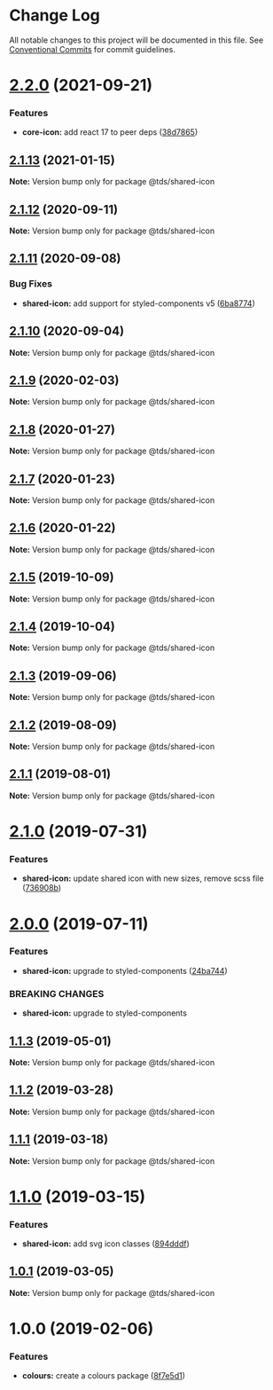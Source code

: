 # Change Log

All notable changes to this project will be documented in this file.
See [Conventional Commits](https://conventionalcommits.org) for commit guidelines.

# [2.2.0](https://github.com/telus/tds-core/compare/@tds/shared-icon@2.1.13...@tds/shared-icon@2.2.0) (2021-09-21)


### Features

* **core-icon:** add react 17 to peer deps ([38d7865](https://github.com/telus/tds-core/commit/38d78658bdc6004e41e51b890902330290305f81))





## [2.1.13](https://github.com/telus/tds-core/compare/@tds/shared-icon@2.1.12...@tds/shared-icon@2.1.13) (2021-01-15)

**Note:** Version bump only for package @tds/shared-icon





## [2.1.12](https://github.com/telus/tds-core/compare/@tds/shared-icon@2.1.11...@tds/shared-icon@2.1.12) (2020-09-11)

**Note:** Version bump only for package @tds/shared-icon





## [2.1.11](https://github.com/telus/tds-core/compare/@tds/shared-icon@2.1.10...@tds/shared-icon@2.1.11) (2020-09-08)


### Bug Fixes

* **shared-icon:** add support for styled-components v5 ([6ba8774](https://github.com/telus/tds-core/commit/6ba8774dc4899efbc2769cbe0b65574588ae8e18))





## [2.1.10](https://github.com/telus/tds-core/compare/@tds/shared-icon@2.1.9...@tds/shared-icon@2.1.10) (2020-09-04)

**Note:** Version bump only for package @tds/shared-icon





## [2.1.9](https://github.com/telus/tds-core/compare/@tds/shared-icon@2.1.8...@tds/shared-icon@2.1.9) (2020-02-03)

**Note:** Version bump only for package @tds/shared-icon





## [2.1.8](https://github.com/telus/tds-core/compare/@tds/shared-icon@2.1.7...@tds/shared-icon@2.1.8) (2020-01-27)

**Note:** Version bump only for package @tds/shared-icon





## [2.1.7](https://github.com/telus/tds-core/compare/@tds/shared-icon@2.1.6...@tds/shared-icon@2.1.7) (2020-01-23)

**Note:** Version bump only for package @tds/shared-icon





## [2.1.6](https://github.com/telus/tds-core/compare/@tds/shared-icon@2.1.5...@tds/shared-icon@2.1.6) (2020-01-22)

**Note:** Version bump only for package @tds/shared-icon





## [2.1.5](https://github.com/telus/tds-core/compare/@tds/shared-icon@2.1.4...@tds/shared-icon@2.1.5) (2019-10-09)

**Note:** Version bump only for package @tds/shared-icon





## [2.1.4](https://github.com/telus/tds-core/compare/@tds/shared-icon@2.1.3...@tds/shared-icon@2.1.4) (2019-10-04)

**Note:** Version bump only for package @tds/shared-icon





## [2.1.3](https://github.com/telus/tds-core/compare/@tds/shared-icon@2.1.2...@tds/shared-icon@2.1.3) (2019-09-06)

**Note:** Version bump only for package @tds/shared-icon





## [2.1.2](https://github.com/telus/tds-core/compare/@tds/shared-icon@2.1.1...@tds/shared-icon@2.1.2) (2019-08-09)

**Note:** Version bump only for package @tds/shared-icon





## [2.1.1](https://github.com/telus/tds-core/compare/@tds/shared-icon@2.1.0...@tds/shared-icon@2.1.1) (2019-08-01)

**Note:** Version bump only for package @tds/shared-icon





# [2.1.0](https://github.com/telus/tds-core/compare/@tds/shared-icon@2.0.0...@tds/shared-icon@2.1.0) (2019-07-31)


### Features

* **shared-icon:** update shared icon with new sizes, remove scss file ([736908b](https://github.com/telus/tds-core/commit/736908b))





# [2.0.0](https://github.com/telus/tds-core/compare/@tds/shared-icon@1.1.3...@tds/shared-icon@2.0.0) (2019-07-11)


### Features

* **shared-icon:** upgrade to styled-components ([24ba744](https://github.com/telus/tds-core/commit/24ba744))


### BREAKING CHANGES

* **shared-icon:** upgrade to styled-components





## [1.1.3](https://github.com/telus/tds-core/compare/@tds/shared-icon@1.1.2...@tds/shared-icon@1.1.3) (2019-05-01)

**Note:** Version bump only for package @tds/shared-icon





## [1.1.2](https://github.com/telus/tds-core/compare/@tds/shared-icon@1.1.1...@tds/shared-icon@1.1.2) (2019-03-28)

**Note:** Version bump only for package @tds/shared-icon





## [1.1.1](https://github.com/telus/tds-core/compare/@tds/shared-icon@1.1.0...@tds/shared-icon@1.1.1) (2019-03-18)

**Note:** Version bump only for package @tds/shared-icon





# [1.1.0](https://github.com/telus/tds-core/compare/@tds/shared-icon@1.0.1...@tds/shared-icon@1.1.0) (2019-03-15)


### Features

* **shared-icon:** add svg icon classes ([894dddf](https://github.com/telus/tds-core/commit/894dddf))





## [1.0.1](https://github.com/telus/tds-core/compare/@tds/shared-icon@1.0.0...@tds/shared-icon@1.0.1) (2019-03-05)

**Note:** Version bump only for package @tds/shared-icon





# 1.0.0 (2019-02-06)


### Features

* **colours:** create a colours package ([8f7e5d1](https://github.com/telus/tds-core/commit/8f7e5d1))
